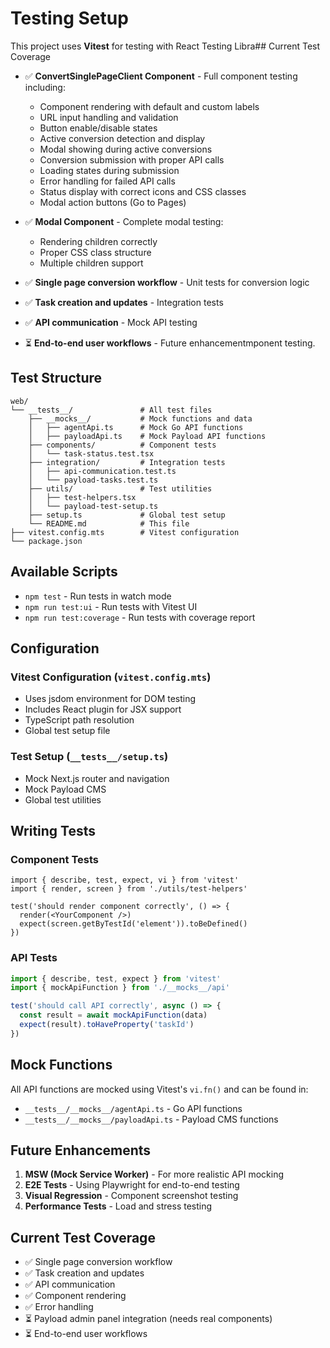# Testing Setup

This project uses **Vitest** for testing with React Testing Libra## Current Test Coverage

- ✅ **ConvertSinglePageClient Component** - Full component testing including:
  - Component rendering with default and custom labels
  - URL input handling and validation
  - Button enable/disable states
  - Active conversion detection and display
  - Modal showing during active conversions
  - Conversion submission with proper API calls
  - Loading states during submission
  - Error handling for failed API calls
  - Status display with correct icons and CSS classes
  - Modal action buttons (Go to Pages)

- ✅ **Modal Component** - Complete modal testing:
  - Rendering children correctly
  - Proper CSS class structure
  - Multiple children support

- ✅ **Single page conversion workflow** - Unit tests for conversion logic
- ✅ **Task creation and updates** - Integration tests
- ✅ **API communication** - Mock API testing
- ⏳ **End-to-end user workflows** - Future enhancementmponent testing.

## Test Structure

```
web/
└── __tests__/               # All test files
    ├── __mocks__/           # Mock functions and data
    │   ├── agentApi.ts      # Mock Go API functions
    │   ├── payloadApi.ts    # Mock Payload API functions
    ├── components/          # Component tests
    │   └── task-status.test.tsx
    ├── integration/         # Integration tests
    │   ├── api-communication.test.ts
    │   └── payload-tasks.test.ts
    ├── utils/               # Test utilities
    │   ├── test-helpers.tsx
    │   └── payload-test-setup.ts
    ├── setup.ts             # Global test setup
    └── README.md            # This file
├── vitest.config.mts        # Vitest configuration
└── package.json
```

## Available Scripts

- `npm test` - Run tests in watch mode
- `npm run test:ui` - Run tests with Vitest UI
- `npm run test:coverage` - Run tests with coverage report

## Configuration

### Vitest Configuration (`vitest.config.mts`)
- Uses jsdom environment for DOM testing
- Includes React plugin for JSX support
- TypeScript path resolution
- Global test setup file

### Test Setup (`__tests__/setup.ts`)
- Mock Next.js router and navigation
- Mock Payload CMS
- Global test utilities

## Writing Tests

### Component Tests
```tsx
import { describe, test, expect, vi } from 'vitest'
import { render, screen } from './utils/test-helpers'

test('should render component correctly', () => {
  render(<YourComponent />)
  expect(screen.getByTestId('element')).toBeDefined()
})
```

### API Tests
```ts
import { describe, test, expect } from 'vitest'
import { mockApiFunction } from './__mocks__/api'

test('should call API correctly', async () => {
  const result = await mockApiFunction(data)
  expect(result).toHaveProperty('taskId')
})
```

## Mock Functions

All API functions are mocked using Vitest's `vi.fn()` and can be found in:
- `__tests__/__mocks__/agentApi.ts` - Go API functions
- `__tests__/__mocks__/payloadApi.ts` - Payload CMS functions

## Future Enhancements

1. **MSW (Mock Service Worker)** - For more realistic API mocking
2. **E2E Tests** - Using Playwright for end-to-end testing
3. **Visual Regression** - Component screenshot testing
4. **Performance Tests** - Load and stress testing

## Current Test Coverage

- ✅ Single page conversion workflow
- ✅ Task creation and updates
- ✅ API communication
- ✅ Component rendering
- ✅ Error handling
- ⏳ Payload admin panel integration (needs real components)
- ⏳ End-to-end user workflows